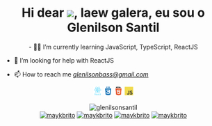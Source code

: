 
<h1 align="center">Hi dear <img src="https://raw.githubusercontent.com/kaueMarques/kaueMarques/master/hi.gif" width="30px">, Iaew galera, eu sou o Glenilson Santil </h1>

<p align="center">
- 👨‍💻 I’m currently learning JavaScript, TypeScript, ReactJS

- 🤔 I’m looking for help with ReactJS

- 📫 How to reach me *glenilsonbass@gmail.com*
</p>
<p align="center">
	<img src="https://raw.githubusercontent.com/devicons/devicon/master/icons/react/react-original-wordmark.svg" alt="react" width="20" height="20"/>
	<img src="https://raw.githubusercontent.com/devicons/devicon/master/icons/css3/css3-plain-wordmark.svg" alt="css3"  width="20" height="20"/>
	<img src="https://raw.githubusercontent.com/devicons/devicon/master/icons/html5/html5-original-wordmark.svg" alt="html5"  width="20" height="20"/>
	<img src="https://raw.githubusercontent.com/devicons/devicon/master/icons/javascript/javascript-original.svg" alt="javascript" width="20" height="20"/>
</p>
  

<p align="center"> <img align="center" src="https://github-readme-stats.vercel.app/api?username=glenilsonsantil&show_icons=true" alt="glenilsonsantil"/><br/>
<a href="https://twitter.com/GlenilsonSantil" target="blank"><img align="center" src="https://cdn.jsdelivr.net/npm/simple-icons@3.0.1/icons/twitter.svg" alt="maykbrito" height="20" width="20" /></a>
<a href="https://www.linkedin.com/in/glenilsonsantil/" target="blank"><img align="center" src="https://cdn.jsdelivr.net/npm/simple-icons@3.0.1/icons/linkedin.svg" alt="maykbrito" height="20" width="20" /></a>
<a href="https://www.facebook.com/glenilsons/" target="blank"><img align="center" src="https://cdn.jsdelivr.net/npm/simple-icons@3.0.1/icons/facebook.svg" alt="maykbrito" height="20" width="20" /></a>
<a href="https://www.instagram.com/glenilsonsantil/" target="blank"><img align="center" src="https://cdn.jsdelivr.net/npm/simple-icons@3.0.1/icons/instagram.svg" alt="maykbrito" height="20" width="20" /></a>
</p>
